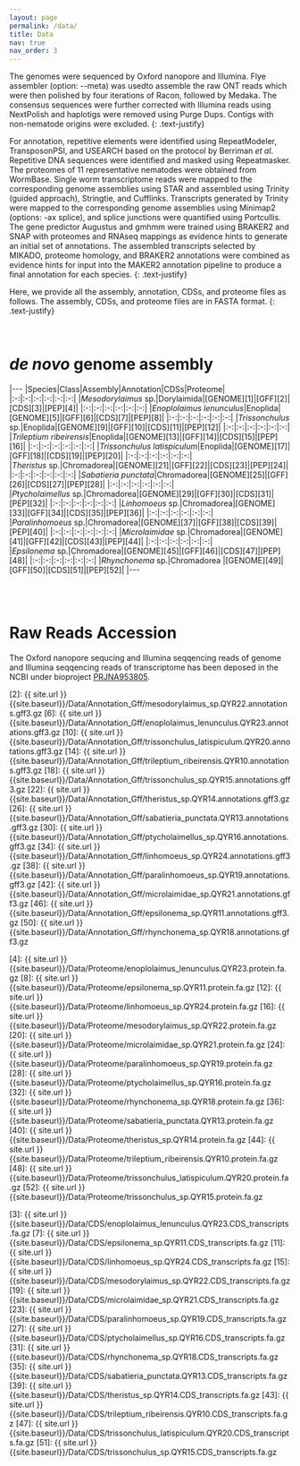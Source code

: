 ```yaml
---
layout: page
permalink: /data/
title: Data
nav: true
nav_order: 3
---
```


The genomes were sequenced by Oxford nanopore and Illumina. Flye assembler (option: --meta) was usedto assemble the raw ONT reads which were then polished by four iterations of Racon, followed by Medaka. The consensus sequences were further corrected with Illumina reads using NextPolish and haplotigs were removed using Purge Dups. Contigs with non-nematode origins were excluded. 
{: .text-justify}

For annotation, repetitive elements were identified using RepeatModeler, TransposonPSI, and USEARCH based on the protocol by Berriman *et al*. Repetitive DNA sequences were identified and masked using Repeatmasker. The proteomes of 11 representative nematodes were obtained from WormBase. Single worm transcriptome reads were mapped to the corresponding genome assemblies using STAR and assembled using Trinity (guided approach), Stringtie, and Cufflinks. Transcripts generated by Trinity were mapped to the corresponding genome assemblies using Minimap2 (options: -ax splice), and splice junctions were quantified using Portcullis. The gene predictor Augustus and gmhmm were trained using BRAKER2 and SNAP with proteomes and RNAseq mappings as evidence hints to generate an initial set of annotations. The assembled transcripts selected by MIKADO, proteome homology, and BRAKER2 annotations were combined as evidence hints for input into the MAKER2 annotation pipeline to produce a final annotation for each species.
{: .text-justify}

Here, we provide all the assembly, annotation, CDSs, and proteome files as follows. The assembly, CDSs, and proteome files are in FASTA format.
{: .text-justify}

<br>

# *de novo* genome assembly

|---
|Species|Class|Assembly|Annotation|CDSs|Proteome|
|:-:|:-:|:-:|:-:|:-:|:-:|
|*Mesodorylaimus* sp.|Dorylaimida|[GENOME][1]|[GFF][2]|[CDS][3]|[PEP][4]|
|:-:|:-:|:-:|:-:|:-:|:-:|
|*Enoplolaimus lenunculus*|Enoplida|[GENOME][5]|[GFF][6]|[CDS][7]|[PEP][8]|
|:-:|:-:|:-:|:-:|:-:|:-:|
|*Trissonchulus* sp.|Enoplida|[GENOME][9]|[GFF][10]|[CDS][11]|[PEP][12]|
|:-:|:-:|:-:|:-:|:-:|:-:|
|*Trileptium ribeirensis*|Enoplida|[GENOME][13]|[GFF][14]|[CDS][15]|[PEP][16]|
|:-:|:-:|:-:|:-:|:-:|:-:|
|*Trissonchulus latispiculum*|Enoplida|[GENOME][17]|[GFF][18]|[CDS][19]|[PEP][20]|
|:-:|:-:|:-:|:-:|:-:|:-:|
|*Theristus* sp.|Chromadorea|[GENOME][21]|[GFF][22]|[CDS][23]|[PEP][24]|
|:-:|:-:|:-:|:-:|:-:|:-:|
|*Sabatieria punctata*|Chromadorea|[GENOME][25]|[GFF][26]|[CDS][27]|[PEP][28]|
|:-:|:-:|:-:|:-:|:-:|:-:|
|*Ptycholaimellus* sp.|Chromadorea|[GENOME][29]|[GFF][30]|[CDS][31]|[PEP][32]|
|:-:|:-:|:-:|:-:|:-:|:-:|
|*Linhomoeus* sp.|Chromadorea|[GENOME][33]|[GFF][34]|[CDS][35]|[PEP][36]|
|:-:|:-:|:-:|:-:|:-:|:-:|
|*Paralinhomoeus* sp.|Chromadorea|[GENOME][37]|[GFF][38]|[CDS][39]|[PEP][40]|
|:-:|:-:|:-:|:-:|:-:|:-:|
|*Microlaimidae* sp.|Chromadorea|[GENOME][41]|[GFF][42]|[CDS][43]|[PEP][44]|
|:-:|:-:|:-:|:-:|:-:|:-:|
|*Epsilonema* sp.|Chromadorea|[GENOME][45]|[GFF][46]|[CDS][47]|[PEP][48]|
|:-:|:-:|:-:|:-:|:-:|:-:|
|*Rhynchonema* sp.|Chromadorea |[GENOME][49]|[GFF][50]|[CDS][51]|[PEP][52]|
|---

<br><br>

# Raw Reads Accession
The Oxford nanopore sequcing and Illumina seqqencing reads of genome and Illumina seqqencing reads of transcriptome has been deposed in the NCBI under bioproject [PRJNA953805](https://www.ncbi.nlm.nih.gov/bioproject/PRJNA953805). 


[2]: {{ site.url }}{{site.baseurl}}/Data/Annotation_Gff/mesodorylaimus_sp.QYR22.annotations.gff3.gz
[6]: {{ site.url }}{{site.baseurl}}/Data/Annotation_Gff/enoplolaimus_lenunculus.QYR23.annotations.gff3.gz
[10]: {{ site.url }}{{site.baseurl}}/Data/Annotation_Gff/trissonchulus_latispiculum.QYR20.annotations.gff3.gz
[14]: {{ site.url }}{{site.baseurl}}/Data/Annotation_Gff/trileptium_ribeirensis.QYR10.annotations.gff3.gz
[18]: {{ site.url }}{{site.baseurl}}/Data/Annotation_Gff/trissonchulus_sp.QYR15.annotations.gff3.gz
[22]: {{ site.url }}{{site.baseurl}}/Data/Annotation_Gff/theristus_sp.QYR14.annotations.gff3.gz
[26]: {{ site.url }}{{site.baseurl}}/Data/Annotation_Gff/sabatieria_punctata.QYR13.annotations.gff3.gz
[30]: {{ site.url }}{{site.baseurl}}/Data/Annotation_Gff/ptycholaimellus_sp.QYR16.annotations.gff3.gz
[34]: {{ site.url }}{{site.baseurl}}/Data/Annotation_Gff/linhomoeus_sp.QYR24.annotations.gff3.gz
[38]: {{ site.url }}{{site.baseurl}}/Data/Annotation_Gff/paralinhomoeus_sp.QYR19.annotations.gff3.gz
[42]: {{ site.url }}{{site.baseurl}}/Data/Annotation_Gff/microlaimidae_sp.QYR21.annotations.gff3.gz
[46]: {{ site.url }}{{site.baseurl}}/Data/Annotation_Gff/epsilonema_sp.QYR11.annotations.gff3.gz
[50]: {{ site.url }}{{site.baseurl}}/Data/Annotation_Gff/rhynchonema_sp.QYR18.annotations.gff3.gz

[4]: {{ site.url }}{{site.baseurl}}/Data/Proteome/enoplolaimus_lenunculus.QYR23.protein.fa.gz
[8]: {{ site.url }}{{site.baseurl}}/Data/Proteome/epsilonema_sp.QYR11.protein.fa.gz
[12]: {{ site.url }}{{site.baseurl}}/Data/Proteome/linhomoeus_sp.QYR24.protein.fa.gz
[16]: {{ site.url }}{{site.baseurl}}/Data/Proteome/mesodorylaimus_sp.QYR22.protein.fa.gz
[20]: {{ site.url }}{{site.baseurl}}/Data/Proteome/microlaimidae_sp.QYR21.protein.fa.gz
[24]: {{ site.url }}{{site.baseurl}}/Data/Proteome/paralinhomoeus_sp.QYR19.protein.fa.gz
[28]: {{ site.url }}{{site.baseurl}}/Data/Proteome/ptycholaimellus_sp.QYR16.protein.fa.gz
[32]: {{ site.url }}{{site.baseurl}}/Data/Proteome/rhynchonema_sp.QYR18.protein.fa.gz
[36]: {{ site.url }}{{site.baseurl}}/Data/Proteome/sabatieria_punctata.QYR13.protein.fa.gz
[40]: {{ site.url }}{{site.baseurl}}/Data/Proteome/theristus_sp.QYR14.protein.fa.gz
[44]: {{ site.url }}{{site.baseurl}}/Data/Proteome/trileptium_ribeirensis.QYR10.protein.fa.gz
[48]: {{ site.url }}{{site.baseurl}}/Data/Proteome/trissonchulus_latispiculum.QYR20.protein.fa.gz
[52]: {{ site.url }}{{site.baseurl}}/Data/Proteome/trissonchulus_sp.QYR15.protein.fa.gz

[3]: {{ site.url }}{{site.baseurl}}/Data/CDS/enoplolaimus_lenunculus.QYR23.CDS_transcripts.fa.gz
[7]: {{ site.url }}{{site.baseurl}}/Data/CDS/epsilonema_sp.QYR11.CDS_transcripts.fa.gz
[11]: {{ site.url }}{{site.baseurl}}/Data/CDS/linhomoeus_sp.QYR24.CDS_transcripts.fa.gz
[15]: {{ site.url }}{{site.baseurl}}/Data/CDS/mesodorylaimus_sp.QYR22.CDS_transcripts.fa.gz
[19]: {{ site.url }}{{site.baseurl}}/Data/CDS/microlaimidae_sp.QYR21.CDS_transcripts.fa.gz
[23]: {{ site.url }}{{site.baseurl}}/Data/CDS/paralinhomoeus_sp.QYR19.CDS_transcripts.fa.gz
[27]: {{ site.url }}{{site.baseurl}}/Data/CDS/ptycholaimellus_sp.QYR16.CDS_transcripts.fa.gz
[31]: {{ site.url }}{{site.baseurl}}/Data/CDS/rhynchonema_sp.QYR18.CDS_transcripts.fa.gz
[35]: {{ site.url }}{{site.baseurl}}/Data/CDS/sabatieria_punctata.QYR13.CDS_transcripts.fa.gz
[39]: {{ site.url }}{{site.baseurl}}/Data/CDS/theristus_sp.QYR14.CDS_transcripts.fa.gz
[43]: {{ site.url }}{{site.baseurl}}/Data/CDS/trileptium_ribeirensis.QYR10.CDS_transcripts.fa.gz
[47]: {{ site.url }}{{site.baseurl}}/Data/CDS/trissonchulus_latispiculum.QYR20.CDS_transcripts.fa.gz
[51]: {{ site.url }}{{site.baseurl}}/Data/CDS/trissonchulus_sp.QYR15.CDS_transcripts.fa.gz

